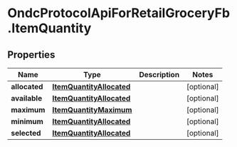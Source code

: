 # OndcProtocolApiForRetailGroceryFb.ItemQuantity

## Properties
Name | Type | Description | Notes
------------ | ------------- | ------------- | -------------
**allocated** | [**ItemQuantityAllocated**](ItemQuantityAllocated.md) |  | [optional] 
**available** | [**ItemQuantityAllocated**](ItemQuantityAllocated.md) |  | [optional] 
**maximum** | [**ItemQuantityMaximum**](ItemQuantityMaximum.md) |  | [optional] 
**minimum** | [**ItemQuantityAllocated**](ItemQuantityAllocated.md) |  | [optional] 
**selected** | [**ItemQuantityAllocated**](ItemQuantityAllocated.md) |  | [optional] 

